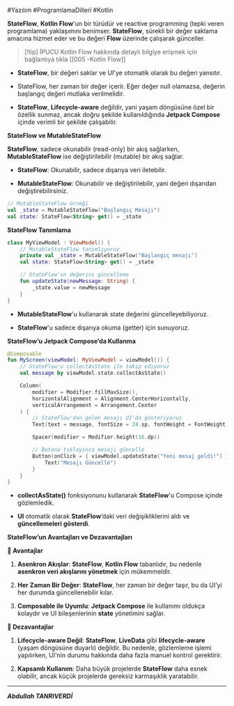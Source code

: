 #Yazılım #ProgramlamaDilleri #Kotlin 


**StateFlow**, **Kotlin Flow**'un bir türüdür ve reactive programming (tepki veren programlama) yaklaşımını benimser. **StateFlow**, sürekli bir değer saklama amacına hizmet eder ve bu değeri **Flow** üzerinde çalışarak günceller.


> [!tip] İPUCU
> Kotlin Flow hakkında detaylı bilgiye erişmek için bağlantıya tıkla [[005 -Kotlin Flow]]




- **StateFlow**, bir değeri saklar ve UI'ye otomatik olarak bu değeri yansıtır.
    
- StateFlow, her zaman bir değer içerir. Eğer değer null olamazsa, değerin başlangıç değeri mutlaka verilmelidir.
    
- **StateFlow**, **Lifecycle-aware** değildir, yani yaşam döngüsüne özel bir özellik sunmaz, ancak doğru şekilde kullanıldığında **Jetpack Compose** içinde verimli bir şekilde çalışabilir.

**StateFlow ve MutableStateFlow**

**StateFlow**, sadece okunabilir (read-only) bir akış sağlarken, **MutableStateFlow** ise değiştirilebilir (mutable) bir akış sağlar.

- **StateFlow**: Okunabilir, sadece dışarıya veri iletebilir.
    
- **MutableStateFlow**: Okunabilir ve değiştirilebilir, yani değeri dışarıdan değiştirebilirsiniz.

```kotlin
// MutableStateFlow örneği
val _state = MutableStateFlow("Başlangıç Mesajı")
val state: StateFlow<String> get() = _state

```



**StateFlow Tanımlama**
```kotlin
class MyViewModel : ViewModel() {
    // MutableStateFlow tanımlıyoruz
    private val _state = MutableStateFlow("Başlangıç mesajı")
    val state: StateFlow<String> get() = _state

    // StateFlow'un değerini güncelleme
    fun updateState(newMessage: String) {
        _state.value = newMessage
    }
}

```
- **MutableStateFlow**'u kullanarak state değerini güncelleyebiliyoruz.
    
- **StateFlow**'u sadece dışarıya okuma (getter) için sunuyoruz.

**StateFlow’u Jetpack Compose’da Kullanma**

```kotlin
@Composable
fun MyScreen(viewModel: MyViewModel = viewModel()) {
    // StateFlow'u collectAsState ile takip ediyoruz
    val message by viewModel.state.collectAsState()

    Column(
        modifier = Modifier.fillMaxSize(),
        horizontalAlignment = Alignment.CenterHorizontally,
        verticalArrangement = Arrangement.Center
    ) {
        // StateFlow'dan gelen mesajı UI'da gösteriyoruz
        Text(text = message, fontSize = 24.sp, fontWeight = FontWeight.Bold)

        Spacer(modifier = Modifier.height(16.dp))

        // Butona tıklayınca mesajı güncelle
        Button(onClick = { viewModel.updateState("Yeni mesaj geldi!") }) {
            Text("Mesajı Güncelle")
        }
    }
}

```
- **collectAsState()** fonksiyonunu kullanarak **StateFlow**'u Compose içinde gözlemledik.
    
- **UI** otomatik olarak **StateFlow**’daki veri değişikliklerini aldı ve **güncellemeleri gösterdi**.



**StateFlow’un Avantajları ve Dezavantajları**

 **🔹 Avantajlar**

1. **Asenkron Akışlar**: **StateFlow**, **Kotlin Flow** tabanlıdır, bu nedenle **asenkron veri akışlarını yönetmek** için mükemmeldir.
    
2. **Her Zaman Bir Değer**: **StateFlow**, her zaman bir değer taşır, bu da UI’yi her durumda güncellenebilir kılar.
    
3. **Composable ile Uyumlu**: **Jetpack Compose** ile kullanımı oldukça kolaydır ve UI bileşenlerinin **state** yönetimini sağlar.
    

**🔹 Dezavantajlar**

1. **Lifecycle-aware Değil**: **StateFlow**, **LiveData** gibi **lifecycle-aware** (yaşam döngüsüne duyarlı) değildir. Bu nedenle, gözlemleme işlemi yapılırken, UI'nin durumu hakkında daha fazla manuel kontrol gerektirir.
    
2. **Kapsamlı Kullanım**: Daha büyük projelerde **StateFlow** daha esnek olabilir, ancak küçük projelerde gereksiz karmaşıklık yaratabilir.
---

***Abdullah TANRIVERDİ***
